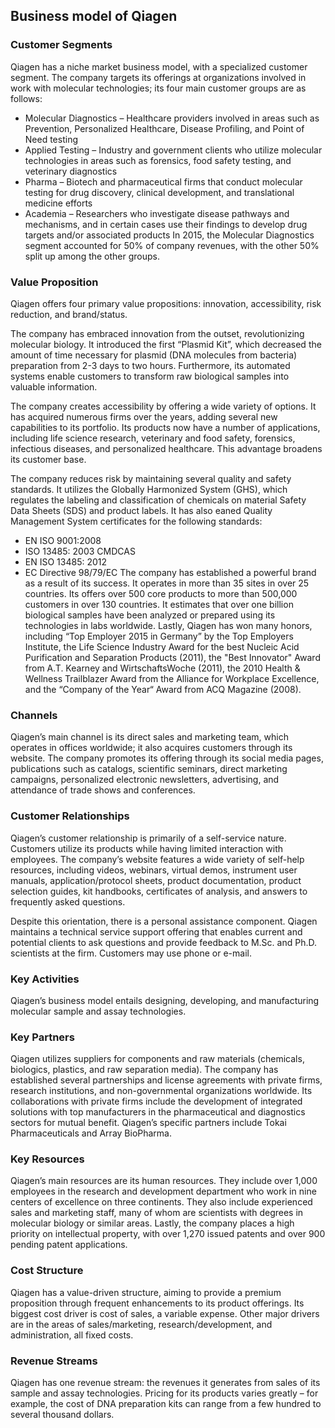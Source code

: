 Business model of Qiagen
------------------------

 ### Customer Segments

 Qiagen has a niche market business model, with a specialized customer segment. The company targets its offerings at organizations involved in work with molecular technologies; its four main customer groups are as follows:

  * Molecular Diagnostics – Healthcare providers involved in areas such as Prevention, Personalized Healthcare, Disease Profiling, and Point of Need testing
 * Applied Testing – Industry and government clients who utilize molecular technologies in areas such as forensics, food safety testing, and veterinary diagnostics
 * Pharma – Biotech and pharmaceutical firms that conduct molecular testing for drug discovery, clinical development, and translational medicine efforts
 * Academia – Researchers who investigate disease pathways and mechanisms, and in certain cases use their findings to develop drug targets and/or associated products
  In 2015, the Molecular Diagnostics segment accounted for 50% of company revenues, with the other 50% split up among the other groups.

 ### Value Proposition

 Qiagen offers four primary value propositions: innovation, accessibility, risk reduction, and brand/status.

 The company has embraced innovation from the outset, revolutionizing molecular biology. It introduced the first “Plasmid Kit”, which decreased the amount of time necessary for plasmid (DNA molecules from bacteria) preparation from 2-3 days to two hours. Furthermore, its automated systems enable customers to transform raw biological samples into valuable information.

 The company creates accessibility by offering a wide variety of options. It has acquired numerous firms over the years, adding several new capabilities to its portfolio. Its products now have a number of applications, including life science research, veterinary and food safety, forensics, infectious diseases, and personalized healthcare. This advantage broadens its customer base.

 The company reduces risk by maintaining several quality and safety standards. It utilizes the Globally Harmonized System (GHS), which regulates the labeling and classification of chemicals on material Safety Data Sheets (SDS) and product labels. It has also eaned Quality Management System certificates for the following standards:

  * EN ISO 9001:2008
 * ISO 13485: 2003 CMDCAS
 * EN ISO 13485: 2012
 * EC Directive 98/79/EC
  The company has established a powerful brand as a result of its success. It operates in more than 35 sites in over 25 countries. Its offers over 500 core products to more than 500,000 customers in over 130 countries. It estimates that over one billion biological samples have been analyzed or prepared using its technologies in labs worldwide. Lastly, Qiagen has won many honors, including “Top Employer 2015 in Germany” by the Top Employers Institute, the Life Science Industry Award for the best Nucleic Acid Purification and Separation Products (2011), the "Best Innovator" Award from A.T. Kearney and WirtschaftsWoche (2011), the 2010 Health & Wellness Trailblazer Award from the Alliance for Workplace Excellence, and the “Company of the Year“ Award from ACQ Magazine (2008).

 ### Channels

 Qiagen’s main channel is its direct sales and marketing team, which operates in offices worldwide; it also acquires customers through its website. The company promotes its offering through its social media pages, publications such as catalogs, scientific seminars, direct marketing campaigns, personalized electronic newsletters, advertising, and attendance of trade shows and conferences.

 ### Customer Relationships

 Qiagen’s customer relationship is primarily of a self-service nature. Customers utilize its products while having limited interaction with employees. The company’s website features a wide variety of self-help resources, including videos, webinars, virtual demos, instrument user manuals, application/protocol sheets, product documentation, product selection guides, kit handbooks, certificates of analysis, and answers to frequently asked questions.

 Despite this orientation, there is a personal assistance component. Qiagen maintains a technical service support offering that enables current and potential clients to ask questions and provide feedback to M.Sc. and Ph.D. scientists at the firm. Customers may use phone or e-mail.

 ### Key Activities

 Qiagen’s business model entails designing, developing, and manufacturing molecular sample and assay technologies.

 ### Key Partners

 Qiagen utilizes suppliers for components and raw materials (chemicals, biologics, plastics, and raw separation media). The company has established several partnerships and license agreements with private firms, research institutions, and non-governmental organizations worldwide. Its collaborations with private firms include the development of integrated solutions with top manufacturers in the pharmaceutical and diagnostics sectors for mutual benefit. Qiagen’s specific partners include Tokai Pharmaceuticals and Array BioPharma.

 ### Key Resources

 Qiagen’s main resources are its human resources. They include over 1,000 employees in the research and development department who work in nine centers of excellence on three continents. They also include experienced sales and marketing staff, many of whom are scientists with degrees in molecular biology or similar areas. Lastly, the company places a high priority on intellectual property, with over 1,270 issued patents and over 900 pending patent applications.

 ### Cost Structure

 Qiagen has a value-driven structure, aiming to provide a premium proposition through frequent enhancements to its product offerings. Its biggest cost driver is cost of sales, a variable expense. Other major drivers are in the areas of sales/marketing, research/development, and administration, all fixed costs.

 ### Revenue Streams

 Qiagen has one revenue stream: the revenues it generates from sales of its sample and assay technologies. Pricing for its products varies greatly – for example, the cost of DNA preparation kits can range from a few hundred to several thousand dollars.